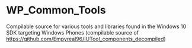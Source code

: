 # WP_Common_Tools
Compilable source for various tools and libraries found in the Windows 10 SDK targeting Windows Phones (compilable source of https://github.com/Empyreal96/IUTool_components_decompiled)
